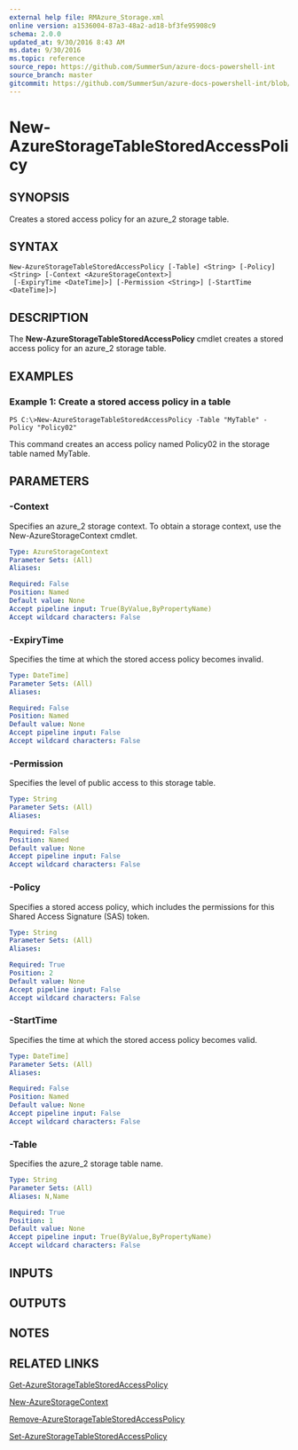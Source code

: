 ```yaml
---
external help file: RMAzure_Storage.xml
online version: a1536004-87a3-48a2-ad18-bf3fe95908c9
schema: 2.0.0
updated_at: 9/30/2016 8:43 AM
ms.date: 9/30/2016
ms.topic: reference
source_repo: https://github.com/SummerSun/azure-docs-powershell-int
source_branch: master
gitcommit: https://github.com/SummerSun/azure-docs-powershell-int/blob/d8e0dffd31e2c18c8974bff2988471f35271ce83/azureps-cmdlets-docs/Storage/v1.0/New-AzureStorageTableStoredAccessPolicy.md
---
```


# New-AzureStorageTableStoredAccessPolicy
## SYNOPSIS
Creates a stored access policy for an azure_2 storage table.

## SYNTAX

```
New-AzureStorageTableStoredAccessPolicy [-Table] <String> [-Policy] <String> [-Context <AzureStorageContext>]
 [-ExpiryTime <DateTime]>] [-Permission <String>] [-StartTime <DateTime]>]
```

## DESCRIPTION
The **New-AzureStorageTableStoredAccessPolicy** cmdlet creates a stored access policy for an azure_2 storage table.

## EXAMPLES

### Example 1: Create a stored access policy in a table
```
PS C:\>New-AzureStorageTableStoredAccessPolicy -Table "MyTable" -Policy "Policy02"
```

This command creates an access policy named Policy02 in the storage table named MyTable.

## PARAMETERS

### -Context
Specifies an azure_2 storage context.
To obtain a storage context, use the New-AzureStorageContext cmdlet.

```yaml
Type: AzureStorageContext
Parameter Sets: (All)
Aliases: 

Required: False
Position: Named
Default value: None
Accept pipeline input: True(ByValue,ByPropertyName)
Accept wildcard characters: False
```

### -ExpiryTime
Specifies the time at which the stored access policy becomes invalid.

```yaml
Type: DateTime]
Parameter Sets: (All)
Aliases: 

Required: False
Position: Named
Default value: None
Accept pipeline input: False
Accept wildcard characters: False
```

### -Permission
Specifies the level of public access to this storage table.

```yaml
Type: String
Parameter Sets: (All)
Aliases: 

Required: False
Position: Named
Default value: None
Accept pipeline input: False
Accept wildcard characters: False
```

### -Policy
Specifies a stored access policy, which includes the permissions for this Shared Access Signature (SAS) token.

```yaml
Type: String
Parameter Sets: (All)
Aliases: 

Required: True
Position: 2
Default value: None
Accept pipeline input: False
Accept wildcard characters: False
```

### -StartTime
Specifies the time at which the stored access policy becomes valid.

```yaml
Type: DateTime]
Parameter Sets: (All)
Aliases: 

Required: False
Position: Named
Default value: None
Accept pipeline input: False
Accept wildcard characters: False
```

### -Table
Specifies the azure_2 storage table name.

```yaml
Type: String
Parameter Sets: (All)
Aliases: N,Name

Required: True
Position: 1
Default value: None
Accept pipeline input: True(ByValue,ByPropertyName)
Accept wildcard characters: False
```

## INPUTS

## OUTPUTS

## NOTES

## RELATED LINKS

[Get-AzureStorageTableStoredAccessPolicy](a1536004-87a3-48a2-ad18-bf3fe95908c9)

[New-AzureStorageContext](671aeec8-b7f9-49c5-866f-da84f189ab5b)

[Remove-AzureStorageTableStoredAccessPolicy](e9ed3edb-61eb-4547-8228-968601cfbee5)

[Set-AzureStorageTableStoredAccessPolicy](cd4016e4-c0aa-4963-beb7-144a5bd2d619)

